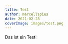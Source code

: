 ```yaml
---
title: Test
author: marcellspies
date: 2021-02-28
coverImage: images/test.png
---
```

Das ist ein Test!
